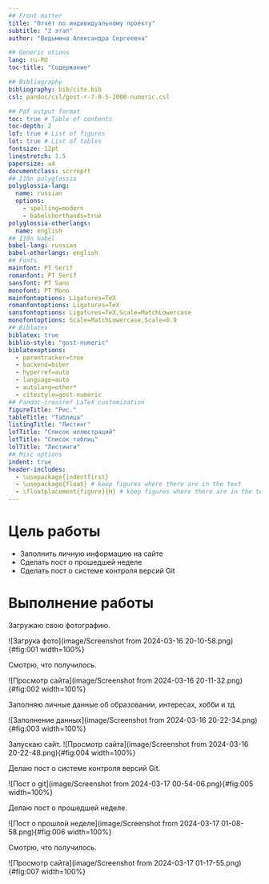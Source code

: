 ```yaml
---
## Front matter
title: "Отчёт по индивидуальному проекту"
subtitle: "2 этап"
author: "Ведьмина Александра Сергеевна"

## Generic otions
lang: ru-RU
toc-title: "Содержание"

## Bibliography
bibliography: bib/cite.bib
csl: pandoc/csl/gost-r-7-0-5-2008-numeric.csl

## Pdf output format
toc: true # Table of contents
toc-depth: 2
lof: true # List of figures
lot: true # List of tables
fontsize: 12pt
linestretch: 1.5
papersize: a4
documentclass: scrreprt
## I18n polyglossia
polyglossia-lang:
  name: russian
  options:
	- spelling=modern
	- babelshorthands=true
polyglossia-otherlangs:
  name: english
## I18n babel
babel-lang: russian
babel-otherlangs: english
## Fonts
mainfont: PT Serif
romanfont: PT Serif
sansfont: PT Sans
monofont: PT Mono
mainfontoptions: Ligatures=TeX
romanfontoptions: Ligatures=TeX
sansfontoptions: Ligatures=TeX,Scale=MatchLowercase
monofontoptions: Scale=MatchLowercase,Scale=0.9
## Biblatex
biblatex: true
biblio-style: "gost-numeric"
biblatexoptions:
  - parentracker=true
  - backend=biber
  - hyperref=auto
  - language=auto
  - autolang=other*
  - citestyle=gost-numeric
## Pandoc-crossref LaTeX customization
figureTitle: "Рис."
tableTitle: "Таблица"
listingTitle: "Листинг"
lofTitle: "Список иллюстраций"
lotTitle: "Список таблиц"
lolTitle: "Листинги"
## Misc options
indent: true
header-includes:
  - \usepackage{indentfirst}
  - \usepackage{float} # keep figures where there are in the text
  - \floatplacement{figure}{H} # keep figures where there are in the text
---
```


# Цель работы

- Заполнить личную информацию на сайте
- Сделать пост о прошедшей неделе
- Сделать пост о системе контроля версий Git

# Выполнение работы

Загружаю свою фотографию.

![Загрука фото](image/Screenshot from 2024-03-16 20-10-58.png){#fig:001 width=100%}

Смотрю, что получилось.

![Просмотр сайта](image/Screenshot from 2024-03-16 20-11-32.png){#fig:002 width=100%}

Заполняю личные данные об образовании, интересах, хобби и тд

![Заполнение данных](image/Screenshot from 2024-03-16 20-22-34.png){#fig:003 width=100%}

Запускаю сайт.
![Просмотр сайта](image/Screenshot from 2024-03-16 20-22-48.png){#fig:004 width=100%}

Делаю пост о системе контроля версий Git.

![Пост о git](image/Screenshot from 2024-03-17 00-54-06.png){#fig:005 width=100%}

Делаю пост о прошедшей неделе.

![Пост о прошлой неделе](image/Screenshot from 2024-03-17 01-08-58.png){#fig:006 width=100%}

Смотрю, что получилось.

![Просмотр сайта](image/Screenshot from 2024-03-17 01-17-55.png){#fig:007 width=100%}


